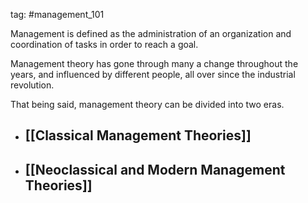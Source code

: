 tag: #management_101 

Management is defined as the administration of an organization and coordination of tasks in order to reach a goal.

Management theory has gone through many a change throughout the years, and influenced by different people, all over since the industrial revolution.

That being said, management theory can be divided into two eras.

- ## [[Classical Management Theories]]

- ## [[Neoclassical and Modern Management Theories]]
